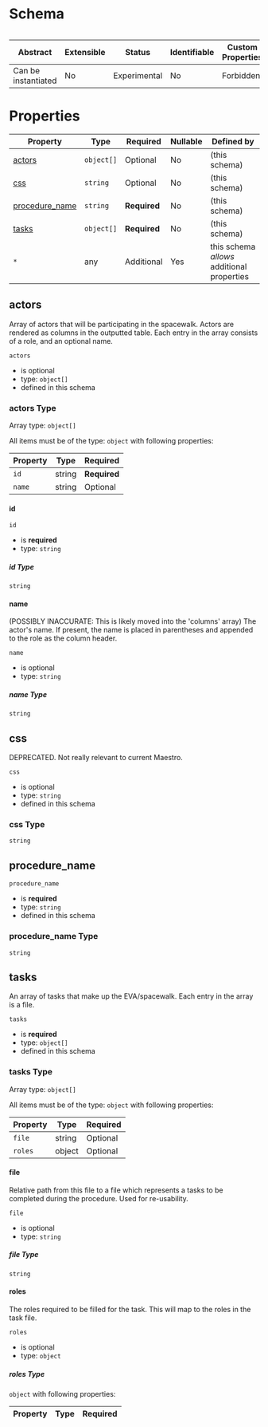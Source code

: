# Schema

```

```

| Abstract            | Extensible | Status       | Identifiable | Custom Properties | Additional Properties | Defined In |
| ------------------- | ---------- | ------------ | ------------ | ----------------- | --------------------- | ---------- |
| Can be instantiated | No         | Experimental | No           | Forbidden         | Permitted             |            |

# Properties

| Property                          | Type       | Required     | Nullable | Defined by                                 |
| --------------------------------- | ---------- | ------------ | -------- | ------------------------------------------ |
| [actors](#actors)                 | `object[]` | Optional     | No       | (this schema)                              |
| [css](#css)                       | `string`   | Optional     | No       | (this schema)                              |
| [procedure_name](#procedure_name) | `string`   | **Required** | No       | (this schema)                              |
| [tasks](#tasks)                   | `object[]` | **Required** | No       | (this schema)                              |
| `*`                               | any        | Additional   | Yes      | this schema _allows_ additional properties |

## actors

Array of actors that will be participating in the spacewalk. Actors are rendered as columns in the outputted table.
Each entry in the array consists of a role, and an optional name.

`actors`

- is optional
- type: `object[]`
- defined in this schema

### actors Type

Array type: `object[]`

All items must be of the type: `object` with following properties:

| Property | Type   | Required     |
| -------- | ------ | ------------ |
| `id`     | string | **Required** |
| `name`   | string | Optional     |

#### id

`id`

- is **required**
- type: `string`

##### id Type

`string`

#### name

(POSSIBLY INACCURATE: This is likely moved into the 'columns' array) The actor's name. If present, the name is placed
in parentheses and appended to the role as the column header.

`name`

- is optional
- type: `string`

##### name Type

`string`

## css

DEPRECATED. Not really relevant to current Maestro.

`css`

- is optional
- type: `string`
- defined in this schema

### css Type

`string`

## procedure_name

`procedure_name`

- is **required**
- type: `string`
- defined in this schema

### procedure_name Type

`string`

## tasks

An array of tasks that make up the EVA/spacewalk. Each entry in the array is a file.

`tasks`

- is **required**
- type: `object[]`
- defined in this schema

### tasks Type

Array type: `object[]`

All items must be of the type: `object` with following properties:

| Property | Type   | Required |
| -------- | ------ | -------- |
| `file`   | string | Optional |
| `roles`  | object | Optional |

#### file

Relative path from this file to a file which represents a tasks to be completed during the procedure. Used for
re-usability.

`file`

- is optional
- type: `string`

##### file Type

`string`

#### roles

The roles required to be filled for the task. This will map to the roles in the task file.

`roles`

- is optional
- type: `object`

##### roles Type

`object` with following properties:

| Property | Type | Required |
| -------- | ---- | -------- |


